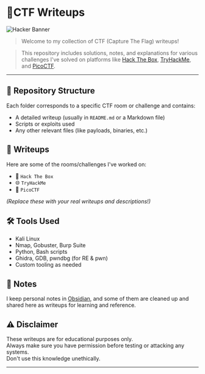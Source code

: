 # 🧠CTF Writeups

![Hacker Banner](https://camo.githubusercontent.com/514f682a0b43a9422eee5d9e1d81ef2b7c866247575a96f1080913870d87f0e9/68747470733a2f2f63646e612e61727473746174696f6e2e636f6d2f702f6173736574732f696d616765732f696d616765732f3032382f3130322f3035382f6f726967696e616c2f706978656c2d6a6566662d6d61747269782d732e6769663f31353933343837323633)

>Welcome to my collection of CTF (Capture The Flag) writeups!  

>This repository includes solutions, notes, and explanations for various challenges I've solved on platforms like [Hack The Box](https://www.hackthebox.com/), [TryHackMe](https://tryhackme.com/), and [PicoCTF](https://picoctf.org/).

---
## 📁 Repository Structure

Each folder corresponds to a specific CTF room or challenge and contains:
- A detailed writeup (usually in `README.md` or a Markdown file)
- Scripts or exploits used
- Any other relevant files (like payloads, binaries, etc.)

## 📝 Writeups

Here are some of the rooms/challenges I've worked on:

- 🔐 `Hack The Box`  
- 🌐 `TryHackMe`
- 🧮 `PicoCTF`

*(Replace these with your real writeups and descriptions!)*

## 🛠 Tools Used

- Kali Linux
- Nmap, Gobuster, Burp Suite
- Python, Bash scripts
- Ghidra, GDB, pwndbg (for RE & pwn)
- Custom tooling as needed

## 🧠 Notes

I keep personal notes in [Obsidian](https://obsidian.md/), and some of them are cleaned up and shared here as writeups for learning and reference.

## ⚠️ Disclaimer

These writeups are for educational purposes only.  
Always make sure you have permission before testing or attacking any systems.  
Don't use this knowledge unethically.

---

